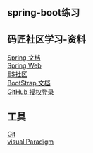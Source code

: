 ## spring-boot练习

## 码匠社区学习-资料
[Spring 文档](https://spring.io/guides)<br>
[Spring Web](https://spring.io/guides/gs/serving-web-content/)<br>
[ES社区](https://elasticsearch.cn/)<br>
[BootStrap 文档](https://v3.bootcss.com/components/#navbar)<br>
[GitHub 授权登录](https://developer.github.com/apps/building-github-apps/creating-a-github-app/)



## 工具
[Git](https://github.com/)  
[visual Paradigm](https://www.visual-paradigm.com)

